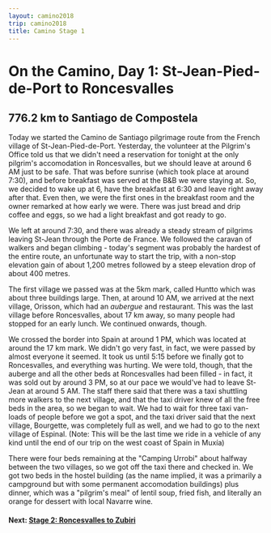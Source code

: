 ```yaml
---
layout: camino2018
trip: camino2018
title: Camino Stage 1
---
```


# On the Camino, Day 1: St-Jean-Pied-de-Port to Roncesvalles
## 776.2 km to Santiago de Compostela

Today we started the Camino de Santiago pilgrimage route from the French village of St-Jean-Pied-de-Port. Yesterday, the volunteer at the Pilgrim's Office told us that we didn't need a reservation for tonight at the only pilgrim's accomodation in Roncesvalles, but we should leave at around 6 AM just to be safe. That was before sunrise (which took place at around 7:30), and before breakfast was served at the B&B we were staying at. So, we decided to wake up at 6, have the breakfast at 6:30 and leave right away after that. Even then, we were the first ones in the breakfast room and the owner remarked at how early we were. There was just bread and drip coffee and eggs, so we had a light breakfast and got ready to go.

We left at around 7:30, and there was already a steady stream of pilgrims leaving St-Jean through the Porte de France. We followed the caravan of walkers and began climbing - today's segment was probably the hardest of the entire route, an unfortunate way to start the trip, with a non-stop elevation gain of about 1,200 metres followed by a steep elevation drop of about 400 metres.

The first village we passed was at the 5km mark, called Huntto which was about three buildings large. Then, at around 10 AM, we arrived at the next village, Orisson, which had an <i>aubergue</i> and restaurant. This was the last village before Roncesvalles, about 17 km away, so many people had stopped for an early lunch. We continued onwards, though.

We crossed the border into Spain at around 1 PM, which was located at around the 17 km mark. We didn't go very fast, in fact, we were passed by almost everyone it seemed. It took us until 5:15 before we finally got to Roncesvalles, and everything was hurting. We were told, though, that the auberge and all the other beds at Roncesvalles had been filled - in fact, it was sold out by around 3 PM, so at our pace we would've had to leave St-Jean at around 5 AM. The staff there said that there was a taxi shuttling more walkers to the next village, and that the taxi driver knew of all the free beds in the area, so we began to wait. We had to wait for three taxi van-loads of people before we got a spot, and the taxi driver said that the next village, Bourgette, was completely full as well, and we had to go to the next village of Espinal. (Note: This will be the last time we ride in a vehicle of any kind until the end of our trip on the west coast of Spain in Mux&iacute;a)

There were four beds remaining at the "Camping Urrobi" about halfway between the two villages, so we got off the taxi there and checked in. We got two beds in the hostel building (as the name implied, it was a primarily a campground but with some permanent accomodation buildings) plus dinner, which was a "pilgrim's meal" of lentil soup, fried fish, and literally an orange for dessert with local Navarre wine.

#### Next: [Stage 2: Roncesvalles to Zubiri](/2018/09/04/camino2.html)